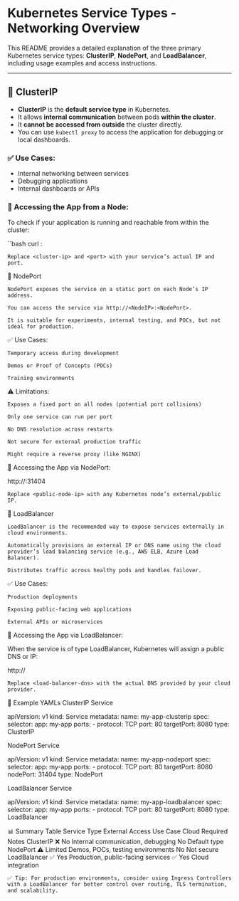 # Kubernetes Service Types - Networking Overview

This README provides a detailed explanation of the three primary Kubernetes service types: **ClusterIP**, **NodePort**, and **LoadBalancer**, including usage examples and access instructions.

---

## 🔹 ClusterIP

- **ClusterIP** is the **default service type** in Kubernetes.
- It allows **internal communication** between pods **within the cluster**.
- It **cannot be accessed from outside** the cluster directly.
- You can use `kubectl proxy` to access the application for debugging or local dashboards.

### ✅ Use Cases:
- Internal networking between services
- Debugging applications
- Internal dashboards or APIs

### 📌 Accessing the App from a Node:
To check if your application is running and reachable from within the cluster:

``bash
curl <cluster-ip>:<port>

    Replace <cluster-ip> and <port> with your service’s actual IP and port.

🔹 NodePort

    NodePort exposes the service on a static port on each Node’s IP address.

    You can access the service via http://<NodeIP>:<NodePort>.

    It is suitable for experiments, internal testing, and POCs, but not ideal for production.

✅ Use Cases:

    Temporary access during development

    Demos or Proof of Concepts (POCs)

    Training environments

⚠️ Limitations:

    Exposes a fixed port on all nodes (potential port collisions)

    Only one service can run per port

    No DNS resolution across restarts

    Not secure for external production traffic

    Might require a reverse proxy (like NGINX)

📌 Accessing the App via NodePort:

http://<public-node-ip>:31404

    Replace <public-node-ip> with any Kubernetes node’s external/public IP.

🔹 LoadBalancer

    LoadBalancer is the recommended way to expose services externally in cloud environments.

    Automatically provisions an external IP or DNS name using the cloud provider’s load balancing service (e.g., AWS ELB, Azure Load Balancer).

    Distributes traffic across healthy pods and handles failover.

✅ Use Cases:

    Production deployments

    Exposing public-facing web applications

    External APIs or microservices

📌 Accessing the App via LoadBalancer:

When the service is of type LoadBalancer, Kubernetes will assign a public DNS or IP:

http://<load-balancer-dns>

    Replace <load-balancer-dns> with the actual DNS provided by your cloud provider.

🧪 Example YAMLs
ClusterIP Service

apiVersion: v1
kind: Service
metadata:
  name: my-app-clusterip
spec:
  selector:
    app: my-app
  ports:
    - protocol: TCP
      port: 80
      targetPort: 8080
  type: ClusterIP

NodePort Service

apiVersion: v1
kind: Service
metadata:
  name: my-app-nodeport
spec:
  selector:
    app: my-app
  ports:
    - protocol: TCP
      port: 80
      targetPort: 8080
      nodePort: 31404
  type: NodePort

LoadBalancer Service

apiVersion: v1
kind: Service
metadata:
  name: my-app-loadbalancer
spec:
  selector:
    app: my-app
  ports:
    - protocol: TCP
      port: 80
      targetPort: 8080
  type: LoadBalancer

📊 Summary Table
Service Type	External Access	Use Case	Cloud Required	Notes
ClusterIP	❌ No	Internal communication, debugging	No	Default type
NodePort	⚠️ Limited	Demos, POCs, testing environments	No	Not secure
LoadBalancer	✅ Yes	Production, public-facing services	✅ Yes	Cloud integration

    ✅ Tip: For production environments, consider using Ingress Controllers with a LoadBalancer for better control over routing, TLS termination, and scalability.


